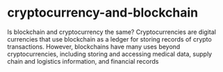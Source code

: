 # cryptocurrency-and-blockchain
Is blockchain and cryptocurrency the same? Cryptocurrencies are digital currencies that use blockchain as a ledger for storing records of crypto transactions. However, blockchains have many uses beyond cryptocurrencies, including storing and accessing medical data, supply chain and logistics information, and financial records
